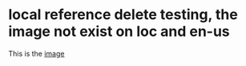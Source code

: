 # local reference delete testing, the image not exist on loc and en-us

This is the [image](./windows3.jpg)
